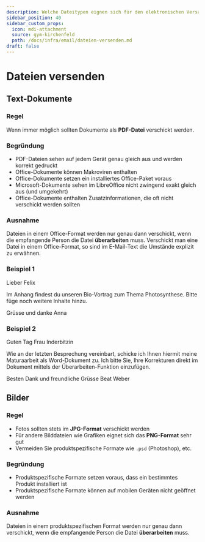 ```yaml
---
description: Welche Dateitypen eignen sich für den elektronischen Versand?
sidebar_position: 40
sidebar_custom_props:
  icon: mdi-attachment
  source: gym-kirchenfeld
  path: /docs/infra/email/dateien-versenden.md
draft: false
---
```


# Dateien versenden



## Text-Dokumente

### Regel
Wenn immer möglich sollten Dokumente als **PDF-Datei** verschickt werden.

### Begründung
- PDF-Dateien sehen auf jedem Gerät genau gleich aus und werden korrekt gedruckt
- Office-Dokumente können Makroviren enthalten
- Office-Dokumente setzen ein installiertes Office-Paket voraus
- Microsoft-Dokumente sehen im LibreOffice nicht zwingend exakt gleich aus (und umgekehrt)
- Office-Dokumente enthalten Zusatzinformationen, die oft nicht verschickt werden sollten

### Ausnahme
Dateien in einem Office-Format werden nur genau dann verschickt, wenn die empfangende Person die Datei **überarbeiten** muss. Verschickt man eine Datei in einem Office-Format, so sind im E-Mail-Text die Umstände explizit zu erwähnen.

### Beispiel 1

<BrowserWindow>

Lieber Felix

Im Anhang findest du unseren Bio-Vortrag zum Thema Photosynthese. Bitte füge noch weitere Inhalte hinzu.

Grüsse und danke
Anna

<Icon icon="mdi-file-pdf" size="4rem" caption="vortrag.pdf" color="#FF3500"/>

</BrowserWindow>

### Beispiel 2

<BrowserWindow>

Guten Tag Frau Inderbitzin

Wie an der letzten Besprechung vereinbart, schicke ich Ihnen hiermit meine Maturaarbeit als Word-Dokument zu. Ich bitte Sie, Ihre Korrekturen direkt im Dokument mittels der Überarbeiten-Funktion einzufügen.

Besten Dank und freundliche Grüsse
Beat Weber

<Icon icon="mdi-file-word" size="4rem" caption="Maturarbeit.docx" color="#00a2ed"/>

</BrowserWindow>

## Bilder

### Regel
- Fotos sollten stets im **JPG-Format** verschickt werden
- Für andere Bilddateien wie Grafiken eignet sich das **PNG-Format** sehr gut
- Vermeiden Sie produktspezifische Formate wie `.psd` (Photoshop), etc.

### Begründung
- Produktspezifische Formate setzen voraus, dass ein bestimmtes Produkt installiert ist
- Produktspezifische Formate können auf mobilen Geräten nicht geöffnet werden

### Ausnahme
Dateien in einem produktspezifischen Format werden nur genau dann verschickt, wenn die empfangende Person die Datei **überarbeiten** muss.
